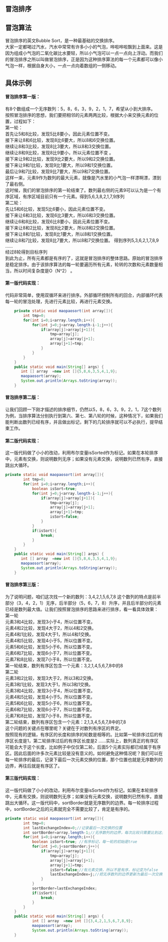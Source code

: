 ## 冒泡排序  
## 冒泡算法  
冒泡排序的英文Bubble Sort，是一种最基础的交换排序。  
大家一定都喝过汽水，汽水中常常有许多小小的气泡，哗啦哗啦飘到上面来。这是因为组成小气泡的二氧化碳比水要轻，所以小气泡可以一点一点向上浮动。而我们的冒泡排序之所以叫做冒泡排序，正是因为这种排序算法的每一个元素都可以像小气泡一样，根据自身大小，一点一点向着数组的一侧移动。 
## 具体示例  
#### 冒泡排序第一版：  
有8个数组成一个无序数列：5，8，6，3，9，2，1，7，希望从小到大排序。  
按照冒泡排序的思想，我们要把相邻的元素两两比较，根据大小来交换元素的位置，过程如下：  
第一轮：  
首先让5和8比较，发现5比8要小，因此元素位置不变。  
接下来让8和6比较，发现8比6要大，所以8和6交换位置。   
继续让8和3比较，发现8比3要大，所以8和3交换位置。  
继续让8和9比较，发现8比9要小，所以元素位置不变 。  
接下来让9和2比较，发现9比2要大，所以9和2交换位置。   
接下来让9和1比较，发现9比1要大，所以9和1交换位置。  
最后让9和7比较，发现9比7要大，所以9和7交换位置。  
这样一来，元素9作为数列的最大元素，就像是汽水里的小气泡一样漂啊漂，漂到了最右侧。   
这时候，我们的冒泡排序的第一轮结束了。数列最右侧的元素9可以认为是一个有序区域，有序区域目前只有一个元素。得到5,6,3,8,2,1,7,9序列  
第二轮：  
先让5和6比较，发现5比6要小，因此元素位置不变。  
接下来让6和3比较，发现6比3要大，所以6和3交换位置。  
继续让6和8比较，发现6比8要小，因此元素位置不变。  
接下来让8和2比较，发现8比2要大，所以8和2交换位置。  
接下来让8和1比较，发现8比1要大，所以8和1交换位置。  
继续让8和7比较，发现8比7要大，所以8和7交换位置。 得到序列5,3,6,2,1,7,8,9  
......  
经过8轮得到目标序列  
到此为止，所有元素都是有序的了，这就是冒泡排序的整体思路。原始的冒泡排序是稳定排序。由于该排序算法的每一轮要遍历所有元素，轮转的次数和元素数量相当，所以时间复杂度是O（N^2） 。  
#### 第一版代码实现：
代码非常简单，使用双循环来进行排序。外部循环控制所有的回合，内部循环代表每一轮的冒泡处理，先进行元素比较，再进行元素交换。
```Java
    private static void maopaosort(int array[]){
    	int tmp=0;
    	for(int i=0;i<array.length;i++){
    		for(int j=0;j<array.length-i-1;j++){
    			if(array[j]>array[j+1]){
    				tmp=array[j];
    				array[j]=array[j+1];
    				array[j+1]=tmp;
    			}
    		}
    	}
	}
	public static void main(String[] args) {
       int [] array  =new int []{5,8,6,3,5,4,1,9};
       maopaosort(array);
       System.out.println(Arrays.toString(array));
	}
```  
  
#### 冒泡排序第二版：
让我们回顾一下刚才描述的排序细节，仍然以5，8，6，3，9，2，1，7这个数列为例，当排序算法分别执行到第六、第七、第八轮的时候，这种情况下，如果我们能判断出数列已经有序，并且做出标记，剩下的几轮排序就可以不必执行，提早结束工作。  
#### 第二版代码实现：
这一版代码做了小小的改动，利用布尔变量isSorted作为标记。如果在本轮排序中，元素有交换，则说明数列无序；如果没有元素交换，说明数列已然有序，直接跳出大循环。  
```Java
private static void maopaosort(int array[]){
    	int tmp=0;
    	for(int i=0;i<array.length;i++){
			boolean isSort=true;
    		for(int j=0;j<array.length-i-1;j++){
    			if(array[j]>array[j+1]){
    				tmp=array[j];
    				array[j]=array[j+1];
    				array[j+1]=tmp;
					isSort=false;
    			}
    		}
			if(isSort){
    			break;
    		}
    	}
    }
	public static void main(String[] args) {
       int [] array  =new int []{5,8,6,3,5,4,1,9};
       maopaosort(array);
       System.out.println(Arrays.toString(array));
	}
```  
  
#### 冒泡排序第三版：
为了说明问题，咱们这次找一个新的数列：3,4,2,1,5,6,7,8 这个数列的特点是前半部分（3，4，2，1）无序，后半部分（5，6，7，8）升序，并且后半部分的元素已经是数列最大值。让我们按照冒泡排序的思路来进行排序，看一看具体效果：  
第一轮  
元素3和4比较，发现3小于4，所以位置不变。  
元素4和2比较，发现4大于2，所以4和2交换。  
元素4和1比较，发现4大于1，所以4和1交换。  
元素4和5比较，发现4小于5，所以位置不变。  
元素5和6比较，发现5小于6，所以位置不变。  
元素6和7比较，发现6小于7，所以位置不变。  
元素7和8比较，发现7小于8，所以位置不变。  
第一轮结束，数列有序区包含一个元素：3,2,1,4,5,6,7,8中的8  
第二轮  
元素3和2比较，发现3大于2，所以3和2交换。  
元素3和1比较，发现3大于1，所以3和1交换。  
元素3和4比较，发现3小于4，所以位置不变。  
元素4和5比较，发现4小于5，所以位置不变。  
元素5和6比较，发现5小于6，所以位置不变。  
元素6和7比较，发现6小于7，所以位置不变。  
元素7和8比较，发现7小于8，所以位置不变。  
第二轮结束，数列有序区包含一个元素：2,1,3,4,5,6,7,8中的7,8  
这个问题的关键点在哪里呢？关键在于对数列有序区的界定。  
按照现有的逻辑，有序区的长度和排序的轮数是相等的。比如第一轮排序过后的有序区长度是1，第二轮排序过后的有序区长度是2 ......实际上，数列真正的有序区可能会大于这个长度，比如例子中仅仅第二轮，后面5个元素实际都已经属于有序区。因此后面的许多次元素比较是没有意义的。如何避免这种情况呢？我们可以在每一轮排序的最后，记录下最后一次元素交换的位置，那个位置也就是无序数列的边界，再往后就是有序区了。  
 #### 第三版代码实现：
这一版代码做了小小的改动，利用布尔变量isSorted作为标记。如果在本轮排序中，元素有交换，则说明数列无序；如果没有元素交换，说明数列已然有序，直接跳出大循环。这一版代码中，sortBorder就是无序数列的边界。每一轮排序过程中，sortBorder之后的元素就完全不需要比较了，肯定是有序的。  
```Java
private static void maopaosort(int array[]){
    	int tmp=0;
		int lastExchangeIndex=0;//记录最后一次交换的位置
    	int sortBorder=array.length-1;//无序数列的边界，每次比较只需要比到这里为止
    	for(int i=0;i<array.length;i++){
			boolean isSort=true; //有序标记，每一轮的初始是true
    		for(int j=0;j<sortBorder;j++){
    			if(array[j]>array[j+1]){
    				tmp=array[j];
    				array[j]=array[j+1];
    				array[j+1]=tmp;
					isSort=false;//有元素交换，所以不是有序，标记变为false
    				lastExchangeIndex=j;//把无序数列的边界更新为最后一次交换元素的位置
    			}
    		}
			sortBorder=lastExchangeIndex;
			if(isSort){
    			break;
    		}
    	}
    }
	public static void main(String[] args) {
			int [] array  =new int []{3,4,2,1,5,6,7,8,9};
			maopaosort(array);
			System.out.println(Arrays.toString(array));
	}
```  
  
